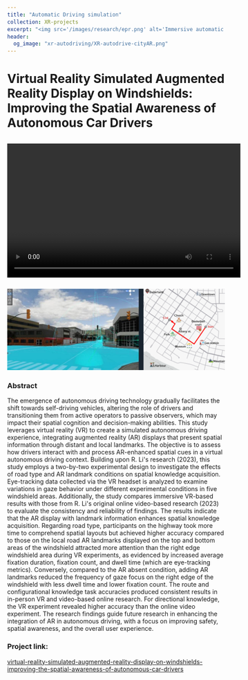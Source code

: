 ```yaml
---
title: "Automatic Driving simulation"
collection: XR-projects
excerpt: "<img src='/images/research/epr.png' alt='Immersive automatic driving simulation in VR environment'>"
header: 
  og_image: "xr-autodriving/XR-autodrive-cityAR.png"
---
```

# Virtual Reality Simulated Augmented Reality Display on Windshields: Improving the Spatial Awareness of Autonomous Car Drivers


<div style="display: flex; align-items: center; gap: 10px;">
  <video width="540" height="310" controls>
    <source src="../videos/xr-autodriving4scenes.mp4" type="video/mp4">
  </video>
  <figure>
    <img src="../images/xr-autodriving/XR-autodrive-cityAR.png" alt="Description of Image 1" width="400" height="150">
    <img src="../images/xr-autodriving/XR-autodrive-highwayAR.png" alt="Description of Image 2" width="400" height="150">
  </figure>
</div>

![Automatic Driving simulation in City with Augmented Reality indicator on windshield](/images/xr-autodriving/XR-autodrive-cityAR.png)

### Abstract

The emergence of autonomous driving technology gradually facilitates the shift towards self-driving vehicles, altering the role of drivers and transitioning them from active operators to passive observers, which may impact their spatial cognition and decision-making abilities. This study leverages virtual reality (VR) to create a simulated autonomous driving experience, integrating augmented reality (AR) displays that present spatial information through distant and local landmarks. The objective is to assess how drivers interact with and process AR-enhanced spatial cues in a virtual autonomous driving context. Building upon R. Li's research (2023), this study employs a two-by-two experimental design to investigate the effects of road type and AR landmark conditions on spatial knowledge acquisition. Eye-tracking data collected via the VR headset is analyzed to examine variations in gaze behavior under different experimental conditions in five windshield areas. Additionally, the study compares immersive VR-based results with those from R. Li's original online video-based research (2023) to evaluate the consistency and reliability of findings. The results indicate that the AR display with landmark information enhances spatial knowledge acquisition. Regarding road type, participants on the highway took more time to comprehend spatial layouts but achieved higher accuracy compared to those on the local road AR landmarks displayed on the top and bottom areas of the windshield attracted more attention than the right edge windshield area during VR experiments, as evidenced by increased average fixation duration, fixation count, and dwell time (which are eye-tracking metrics). Conversely, compared to the AR absent condition, adding AR landmarks reduced the frequency of gaze focus on the right edge of the windshield with less dwell time and lower fixation count. The route and configurational knowledge task accuracies produced consistent results in in-person VR and video-based online research. For directional knowledge, the VR experiment revealed higher accuracy than the online video experiment. The research findings guide future research in enhancing the integration of AR in autonomous driving, with a focus on improving safety, spatial awareness, and the overall user experience.

### Project link:

[virtual-reality-simulated-augmented-reality-display-on-windshields-improving-the-spatial-awareness-of-autonomous-car-drivers](https://www.wur.nl/en/activity/virtual-reality-simulated-augmented-reality-display-on-windshields-improving-the-spatial-awareness-of-autonomous-car-drivers.htm)
